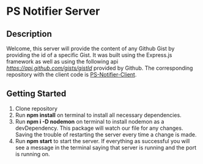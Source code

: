 # PS Notifier Server

## Description

Welcome, this server will provide the content of any Github Gist by providing the id of a specific Gist. It was built using the Express.js framework as well as using the following api *https://api.github.com/gists/gistId* provided by Github.
The corresponding repository with the client code is [PS-Notifier-Client](https://github.com/ralph1786/PS-Notifier-Client).

## Getting Started
 1. Clone repository
 2. Run **npm install** on terminal to install all necessary dependencies.
 3. Run **npm i -D nodemon** on terminal to install nodemon as a devDependency. This package will watch our file for any changes. Saving the trouble of restarting the server every time a change is made.
 4. Run **npm start** to start the server. If everything as successful you will see a message in the terminal saying that server is running and the port is running on.